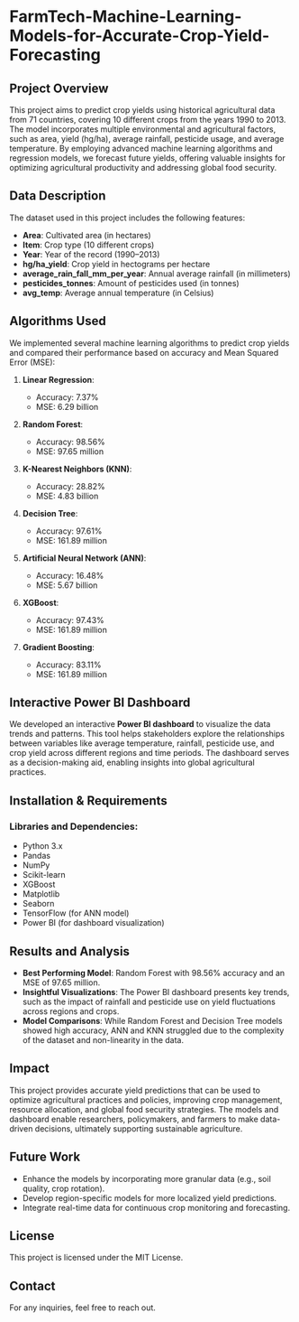 # FarmTech-Machine-Learning-Models-for-Accurate-Crop-Yield-Forecasting

## Project Overview
This project aims to predict crop yields using historical agricultural data from 71 countries, covering 10 different crops from the years 1990 to 2013. The model incorporates multiple environmental and agricultural factors, such as area, yield (hg/ha), average rainfall, pesticide usage, and average temperature. By employing advanced machine learning algorithms and regression models, we forecast future yields, offering valuable insights for optimizing agricultural productivity and addressing global food security.

## Data Description
The dataset used in this project includes the following features:
- **Area**: Cultivated area (in hectares)
- **Item**: Crop type (10 different crops)
- **Year**: Year of the record (1990–2013)
- **hg/ha_yield**: Crop yield in hectograms per hectare
- **average_rain_fall_mm_per_year**: Annual average rainfall (in millimeters)
- **pesticides_tonnes**: Amount of pesticides used (in tonnes)
- **avg_temp**: Average annual temperature (in Celsius)

## Algorithms Used
We implemented several machine learning algorithms to predict crop yields and compared their performance based on accuracy and Mean Squared Error (MSE):
1. **Linear Regression**:  
   - Accuracy: 7.37%  
   - MSE: 6.29 billion

2. **Random Forest**:  
   - Accuracy: 98.56%  
   - MSE: 97.65 million

3. **K-Nearest Neighbors (KNN)**:  
   - Accuracy: 28.82%  
   - MSE: 4.83 billion

4. **Decision Tree**:  
   - Accuracy: 97.61%  
   - MSE: 161.89 million

5. **Artificial Neural Network (ANN)**:  
   - Accuracy: 16.48%  
   - MSE: 5.67 billion

6. **XGBoost**:  
   - Accuracy: 97.43%  
   - MSE: 161.89 million

7. **Gradient Boosting**:  
   - Accuracy: 83.11%  
   - MSE: 161.89 million

## Interactive Power BI Dashboard
We developed an interactive **Power BI dashboard** to visualize the data trends and patterns. This tool helps stakeholders explore the relationships between variables like average temperature, rainfall, pesticide use, and crop yield across different regions and time periods. The dashboard serves as a decision-making aid, enabling insights into global agricultural practices.

## Installation & Requirements

### Libraries and Dependencies:
- Python 3.x
- Pandas
- NumPy
- Scikit-learn
- XGBoost
- Matplotlib
- Seaborn
- TensorFlow (for ANN model)
- Power BI (for dashboard visualization)

## Results and Analysis
- **Best Performing Model**: Random Forest with 98.56% accuracy and an MSE of 97.65 million.  
- **Insightful Visualizations**: The Power BI dashboard presents key trends, such as the impact of rainfall and pesticide use on yield fluctuations across regions and crops.  
- **Model Comparisons**: While Random Forest and Decision Tree models showed high accuracy, ANN and KNN struggled due to the complexity of the dataset and non-linearity in the data.

## Impact
This project provides accurate yield predictions that can be used to optimize agricultural practices and policies, improving crop management, resource allocation, and global food security strategies. The models and dashboard enable researchers, policymakers, and farmers to make data-driven decisions, ultimately supporting sustainable agriculture.

## Future Work
- Enhance the models by incorporating more granular data (e.g., soil quality, crop rotation).
- Develop region-specific models for more localized yield predictions.
- Integrate real-time data for continuous crop monitoring and forecasting.

## License
This project is licensed under the MIT License.

## Contact
For any inquiries, feel free to reach out.
